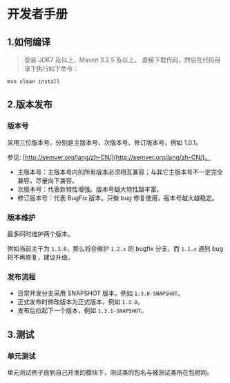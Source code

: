 # 开发者手册

## 1.如何编译
> 安装 JDK7 及以上，Maven 3.2.5 及以上。
直接下载代码，然后在代码目录下执行如下命令：

```
mvn clean install
```

## 2.版本发布
### 版本号

采用三位版本号，分别是主版本号、次版本号、修订版本号，例如 1.0.1。

参见: [http://semver.org/lang/zh-CN/](http://semver.org/lang/zh-CN/)。

* 主版本号：主版本号内的所有版本必须相互兼容；与其它主版本号不一定完全兼容，尽量向下兼容。
* 次版本号：代表新特性增强。版本号越大特性越丰富。
* 修订版本号：代表 BugFix 版本。只做 bug 修复使用，版本号越大越稳定。

### 版本维护

最多同时维护两个版本。

例如当前主干为 `1.3.0`，那么将会维护 `1.2.x` 的 bugfix 分支，而 `1.1.x` 遇到 bug 将不再修复，建议升级。

### 发布流程

* 日常开发分支采用 SNAPSHOT 版本，例如 `1.3.0-SNAPSHOT`。
* 正式发布时修改版本为正式版本，例如 `1.3.0`。
* 发布后拉起下一个版本，例如 `1.3.1-SNAPSHOT`。

## 3.测试
### 单元测试
单元测试例子放到自己开发的模块下，测试类的包名与被测试类所在包相同。
